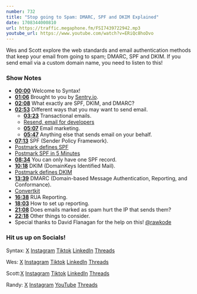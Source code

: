 ```yaml
---
number: 732
title: "Stop going to Spam: DMARC, SPF and DKIM Explained"
date: 1708344000810
url: https://traffic.megaphone.fm/FSI7439722942.mp3
youtube_url: https://www.youtube.com/watch?v=ERiQc8hoDvo
---
```


Wes and Scott explore the web standards and email authentication methods that keep your email from going to spam; DMARC, SPF and DKIM. If you send email via a custom domain name, you need to listen to this!

### Show Notes

* **[00:00](#t=00:00)** Welcome to Syntax!
* **[01:06](#t=01:06)** Brought to you by [Sentry.io](https://sentry.io/syntax).
* **[02:08](#t=02:08)** What exactly are SPF, DKIM, and DMARC?
* **[02:53](#t=02:53)** Different ways that you may want to send email.
    * **[03:23](#t=03:23)** Transactional emails.
    * [Resend, email for developers](https://resend.com/)
    * **[05:07](#t=05:07)** Email marketing.
    * **[05:47](#t=05:47)** Anything else that sends email on your behalf.
* **[07:13](#t=07:13)** SPF (Sender Policy Framework).
* [Postmark defines SPF](https://postmarkapp.com/guides/spf)
* [Postmark SPF in 5 Minutes](https://postmarkapp.com/glossary/sender-policy-framework?utm_source=google&utm_medium=cpc&utm_campaign=Performance-Max&utm_adgroup=&utm_term=&gclid=Cj0KCQiAzoeuBhDqARIsAMdH14E-IfBWuTWX86AisSz6FMT7yVu_MVWdcki6lGu02-G03pmNHrVHe_YaAlQSEALw_wcB)
* **[08:34](#t=08:34)** You can only have one SPF record.
* **[10:18](#t=10:18)** DKIM (DomainKeys Identified Mail).
* [Postmark defines DKIM](https://postmarkapp.com/guides/dkim)
* **[13:39](#t=13:39)** DMARC (Domain-based Message Authentication, Reporting, and Conformance).
* [Convertkit](https://convertkit.com/)
* **[16:38](#t=16:38)** RUA Reporting.
* **[18:03](#t=18:03)** How to set up reporting.
* **[21:08](#t=21:08)** Does emails marked as spam hurt the IP that sends them?
* **[22:18](#t=22:18)** Other things to consider.
* Special thanks to David Flanagan for the help on this! [@rawkode](https://twitter.com/rawkode)

### Hit us up on Socials!

Syntax: [X](https://twitter.com/syntaxfm) [Instagram](https://www.instagram.com/syntax_fm/) [Tiktok](https://www.tiktok.com/@syntaxfm) [LinkedIn](https://www.linkedin.com/company/96077407/admin/feed/posts/) [Threads](https://www.threads.net/@syntax_fm)

Wes: [X](https://twitter.com/wesbos) [Instagram](https://www.instagram.com/wesbos/) [Tiktok](https://www.tiktok.com/@wesbos) [LinkedIn](https://www.linkedin.com/in/wesbos/) [Threads](https://www.threads.net/@wesbos)

Scott:[X](https://twitter.com/stolinski) [Instagram](https://www.instagram.com/stolinski/) [Tiktok](https://www.tiktok.com/@stolinski) [LinkedIn](https://www.linkedin.com/in/stolinski/) [Threads](https://www.threads.net/@stolinski)

Randy: [X](https://twitter.com/randyrektor) [Instagram](https://www.instagram.com/randyrektor/) [YouTube](https://www.youtube.com/@randyrektor) [Threads](https://www.threads.net/@randyrektor)
